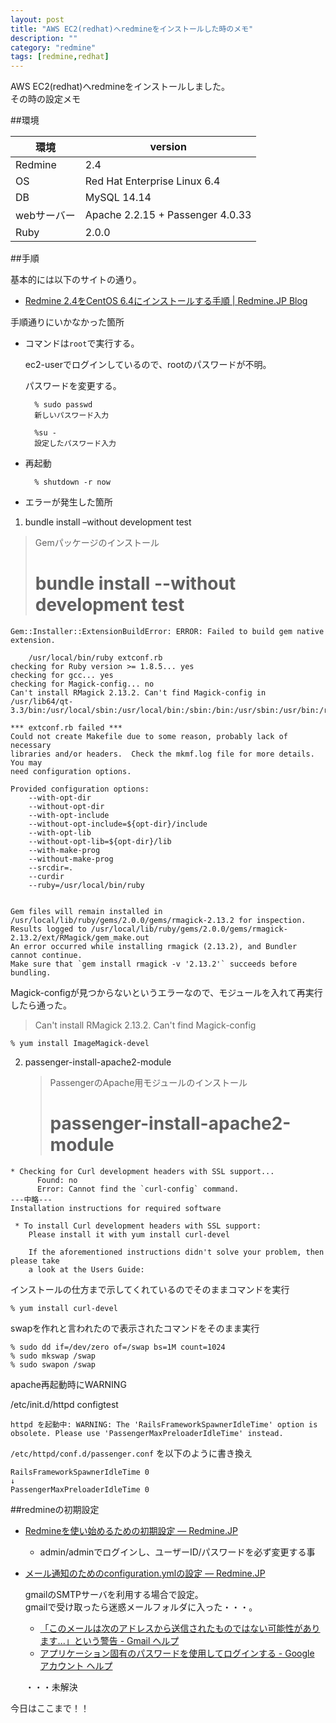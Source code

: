 ```yaml
---
layout: post
title: "AWS EC2(redhat)へredmineをインストールした時のメモ"
description: ""
category: "redmine"
tags: [redmine,redhat]
---
```

AWS EC2(redhat)へredmineをインストールしました。  
その時の設定メモ

##環境

| 環境        | version       |
|-------------|---------------|
| Redmine     | 2.4           |
| OS          | Red Hat Enterprise Linux 6.4   |
| DB          | MySQL 14.14   |
| webサーバー | Apache 2.2.15 + Passenger 4.0.33 |
| Ruby        | 2.0.0         |


##手順

基本的には以下のサイトの通り。

* [Redmine 2.4をCentOS 6.4にインストールする手順 | Redmine.JP Blog](http://blog.redmine.jp/articles/2_4/installation_centos/)


手順通りにいかなかった箇所

* コマンドは`root`で実行する。

	ec2-userでログインしているので、rootのパスワードが不明。
	
	パスワードを変更する。
	
		% sudo passwd
		新しいパスワード入力
	
		%su -
		設定したパスワード入力

* 再起動

		% shutdown -r now

* エラーが発生した箇所

1. bundle install –without development test

>Gemパッケージのインストール  
>	# bundle install --without development test
	
```
Gem::Installer::ExtensionBuildError: ERROR: Failed to build gem native extension.

    /usr/local/bin/ruby extconf.rb
checking for Ruby version >= 1.8.5... yes
checking for gcc... yes
checking for Magick-config... no
Can't install RMagick 2.13.2. Can't find Magick-config in /usr/lib64/qt-3.3/bin:/usr/local/sbin:/usr/local/bin:/sbin:/bin:/usr/sbin:/usr/bin:/root/bin

*** extconf.rb failed ***
Could not create Makefile due to some reason, probably lack of necessary
libraries and/or headers.  Check the mkmf.log file for more details.  You may
need configuration options.

Provided configuration options:
	--with-opt-dir
	--without-opt-dir
	--with-opt-include
	--without-opt-include=${opt-dir}/include
	--with-opt-lib
	--without-opt-lib=${opt-dir}/lib
	--with-make-prog
	--without-make-prog
	--srcdir=.
	--curdir
	--ruby=/usr/local/bin/ruby


Gem files will remain installed in /usr/local/lib/ruby/gems/2.0.0/gems/rmagick-2.13.2 for inspection.
Results logged to /usr/local/lib/ruby/gems/2.0.0/gems/rmagick-2.13.2/ext/RMagick/gem_make.out
An error occurred while installing rmagick (2.13.2), and Bundler
cannot continue.
Make sure that `gem install rmagick -v '2.13.2'` succeeds before
bundling.
```


Magick-configが見つからないというエラーなので、モジュールを入れて再実行したら通った。
	
>Can't install RMagick 2.13.2. Can't find Magick-config
	
`% yum install ImageMagick-devel`
	


2. passenger-install-apache2-module

	>PassengerのApache用モジュールのインストール  
	>	# passenger-install-apache2-module

```
* Checking for Curl development headers with SSL support...
      Found: no
      Error: Cannot find the `curl-config` command.
---中略---
Installation instructions for required software

 * To install Curl development headers with SSL support:
    Please install it with yum install curl-devel

	If the aforementioned instructions didn't solve your problem, then please take
	a look at the Users Guide:
```


インストールの仕方まで示してくれているのでそのままコマンドを実行

	% yum install curl-devel

swapを作れと言われたので表示されたコマンドをそのまま実行

	% sudo dd if=/dev/zero of=/swap bs=1M count=1024
	% sudo mkswap /swap
	% sudo swapon /swap

apache再起動時にWARNING

/etc/init.d/httpd configtest

	httpd を起動中: WARNING: The 'RailsFrameworkSpawnerIdleTime' option is obsolete. Please use 'PassengerMaxPreloaderIdleTime' instead.

`/etc/httpd/conf.d/passenger.conf` を以下のように書き換え

	RailsFrameworkSpawnerIdleTime 0
	↓
	PassengerMaxPreloaderIdleTime 0

##redmineの初期設定

* [Redmineを使い始めるための初期設定 — Redmine.JP](http://redmine.jp/tech_note/first-step/admin/)

	* admin/adminでログインし、ユーザーID/パスワードを必ず変更する事

* [メール通知のためのconfiguration.ymlの設定 — Redmine.JP](http://redmine.jp/faq/general/mail_notification/)

	gmailのSMTPサーバを利用する場合で設定。  
	gmailで受け取ったら迷惑メールフォルダに入った・・・。

	* [「このメールは次のアドレスから送信されたものではない可能性があります...」という警告 - Gmail ヘルプ](https://support.google.com/mail/troubleshooter/2411000?p=sent_warning&rd=1#ts=2411008,2410912)
	* [アプリケーション固有のパスワードを使用してログインする - Google アカウント ヘルプ](https://support.google.com/accounts/answer/185833)

	・・・未解決

今日はここまで！！
